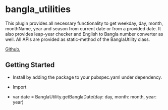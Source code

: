 # bangla_utilities

This plugin provides all necessary functionality to get weekday, day, month, monthName, year and season from current date or from a provided date. It also provides leap-year checker and English to Bangla number converter as well.
All APIs are provided as static-method of the BanglaUtility class.

[Github](https://github.com/ProhelikaX/bangla_utilities_dart),


## Getting Started

* Install by adding the package to your pubspec.yaml under dependency.

* Import

* var date = BanglaUtility.getBanglaDate(day: day, month: month, year: year)


